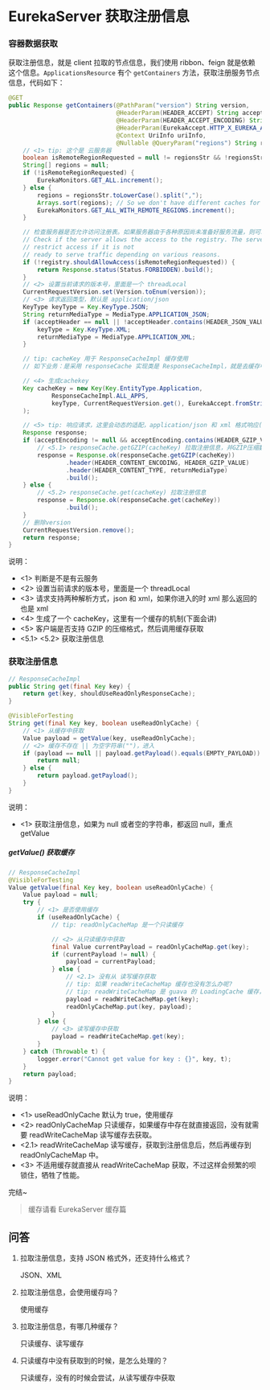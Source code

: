 # EurekaServer 获取注册信息

### 容器数据获取

获取注册信息，就是 client 拉取的节点信息，我们使用 ribbon、feign 就是依赖这个信息。`ApplicationsResource` 有个 `getContainers` 方法，获取注册服务节点信息，代码如下：

```java
@GET
public Response getContainers(@PathParam("version") String version,
                              @HeaderParam(HEADER_ACCEPT) String acceptHeader,
                              @HeaderParam(HEADER_ACCEPT_ENCODING) String acceptEncoding,
                              @HeaderParam(EurekaAccept.HTTP_X_EUREKA_ACCEPT) String eurekaAccept,
                              @Context UriInfo uriInfo,
                              @Nullable @QueryParam("regions") String regionsStr) {
    // <1> tip: 这个是 云服务器
    boolean isRemoteRegionRequested = null != regionsStr && !regionsStr.isEmpty();
    String[] regions = null;
    if (!isRemoteRegionRequested) {
        EurekaMonitors.GET_ALL.increment();
    } else {
        regions = regionsStr.toLowerCase().split(",");
        Arrays.sort(regions); // So we don't have different caches for same regions queried in different order.
        EurekaMonitors.GET_ALL_WITH_REMOTE_REGIONS.increment();
    }

    // 检查服务器是否允许访问注册表。如果服务器由于各种原因尚未准备好服务流量，则可以限制访问。
    // Check if the server allows the access to the registry. The server can
    // restrict access if it is not
    // ready to serve traffic depending on various reasons.
    if (!registry.shouldAllowAccess(isRemoteRegionRequested)) {
        return Response.status(Status.FORBIDDEN).build();
    }
    // <2> 设置当前请求的版本号，里面是一个 threadLocal
    CurrentRequestVersion.set(Version.toEnum(version));
    // <3> 请求返回类型，默认是 application/json
    KeyType keyType = Key.KeyType.JSON;
    String returnMediaType = MediaType.APPLICATION_JSON;
    if (acceptHeader == null || !acceptHeader.contains(HEADER_JSON_VALUE)) {
        keyType = Key.KeyType.XML;
        returnMediaType = MediaType.APPLICATION_XML;
    }

    // tip: cacheKey 用于 ResponseCacheImpl 缓存使用
    // 如下业务：是采用 responseCache 实现类是 ResponseCacheImpl，就是去缓存中获取

    // <4> 生成cachekey
    Key cacheKey = new Key(Key.EntityType.Application,
            ResponseCacheImpl.ALL_APPS,
            keyType, CurrentRequestVersion.get(), EurekaAccept.fromString(eurekaAccept), regions
    );

    // <5> tip: 响应请求，这里会动态的适配，application/json 和 xml 格式响应(eureka 使用的不是 spring mvc 所以和我们spring的方式不一样)
    Response response;
    if (acceptEncoding != null && acceptEncoding.contains(HEADER_GZIP_VALUE)) {
        // <5.1> responseCache.getGZIP(cacheKey) 拉取注册信息，并GZIP压缩数据
        response = Response.ok(responseCache.getGZIP(cacheKey))
                .header(HEADER_CONTENT_ENCODING, HEADER_GZIP_VALUE)
                .header(HEADER_CONTENT_TYPE, returnMediaType)
                .build();
    } else {
        // <5.2> responseCache.get(cacheKey) 拉取注册信息
        response = Response.ok(responseCache.get(cacheKey))
                .build();
    }
    // 删除version
    CurrentRequestVersion.remove();
    return response;
}
```

说明：

- <1> 判断是不是有云服务
- <2> 设置当前请求的版本号，里面是一个 threadLocal
- <3> 请求支持两种解析方式，json 和 xml，如果你进入的时 xml 那么返回的也是 xml
- <4> 生成了一个 cacheKey，这里有一个缓存的机制(下面会讲)
- <5> 客户端是否支持 GZIP 的压缩格式，然后调用缓存获取
- <5.1> <5.2> 获取注册信息

### 获取注册信息

```java
// ResponseCacheImpl
public String get(final Key key) {
    return get(key, shouldUseReadOnlyResponseCache);
}

@VisibleForTesting
String get(final Key key, boolean useReadOnlyCache) {
    // <1> 从缓存中获取
    Value payload = getValue(key, useReadOnlyCache);
    // <2> 缓存不存在 || 为空字符串("")，进入
    if (payload == null || payload.getPayload().equals(EMPTY_PAYLOAD)) {
        return null;
    } else {
        return payload.getPayload();
    }
}
```

说明：

- <1> 获取注册信息，如果为 null 或者空的字符串，都返回 null，重点 getValue

##### getValue() 获取缓存

```java
// ResponseCacheImpl
@VisibleForTesting
Value getValue(final Key key, boolean useReadOnlyCache) {
    Value payload = null;
    try {
        // <1> 是否使用缓存
        if (useReadOnlyCache) {
            // tip: readOnlyCacheMap 是一个只读缓存

            // <2> 从只读缓存中获取
            final Value currentPayload = readOnlyCacheMap.get(key);
            if (currentPayload != null) {
                payload = currentPayload;
            } else {
                // <2.1> 没有从 读写缓存获取
                // tip: 如果 readWriteCacheMap 缓存也没有怎么办呢?
                // tip: readWriteCacheMap 是 guava 的 LoadingCache 缓存，可以看创建LoadingCache地方，get 不到的策略处理
                payload = readWriteCacheMap.get(key);
                readOnlyCacheMap.put(key, payload);
            }
        } else {
            // <3> 读写缓存中获取
            payload = readWriteCacheMap.get(key);
        }
    } catch (Throwable t) {
        logger.error("Cannot get value for key : {}", key, t);
    }
    return payload;
}
```

说明：

- <1> useReadOnlyCache 默认为 true，使用缓存
- <2> readOnlyCacheMap 只读缓存，如果缓存中存在就直接返回，没有就需要 readWriteCacheMap 读写缓存去获取。
- <2.1> readWriteCacheMap 读写缓存，获取到注册信息后，然后再缓存到 readOnlyCacheMap 中。
- <3> 不适用缓存就直接从 readWriteCacheMap 获取，不过这样会频繁的呗锁住，牺牲了性能。

完结~

> 缓存请看 EurekaServer 缓存篇

## 问答

1. 拉取注册信息，支持 JSON 格式外，还支持什么格式？

   JSON、XML

2. 拉取注册信息，会使用缓存吗？

   使用缓存

3. 拉取注册信息，有哪几种缓存？

   只读缓存、读写缓存

4. 只读缓存中没有获取到的时候，是怎么处理的？

   只读缓存，没有的时候会尝试，从读写缓存中获取
